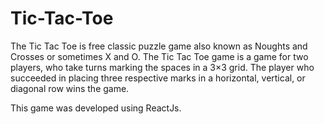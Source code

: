# Tic-Tac-Toe

The Tic Tac Toe is free classic puzzle game also known as Noughts and Crosses or sometimes X and O. The Tic Tac Toe game is a game for two players, who take turns marking the spaces in a 3×3 grid. The player who succeeded in placing three respective marks in a horizontal, vertical, or diagonal row wins the game.

This game was developed using ReactJs.
